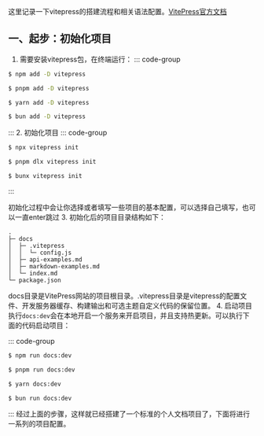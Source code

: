 这里记录一下vitepress的搭建流程和相关语法配置。[VitePress官方文档](https://vitepress.dev/)
## 一、起步：初始化项目
1. 需要安装vitepress包，在终端运行：
::: code-group

```sh [npm]
$ npm add -D vitepress
```

```sh [pnpm]
$ pnpm add -D vitepress
```

```sh [yarn]
$ yarn add -D vitepress
```

```sh [bun]
$ bun add -D vitepress
```

:::
2. 初始化项目
::: code-group

```sh [npm]
$ npx vitepress init
```

```sh [pnpm]
$ pnpm dlx vitepress init
```

```sh [bun]
$ bunx vitepress init
```

:::

初始化过程中会让你选择或者填写一些项目的基本配置，可以选择自己填写，也可以一直enter跳过
3. 初始化后的项目目录结构如下：
```
.
├─ docs
│  ├─ .vitepress
│  │  └─ config.js
│  ├─ api-examples.md
│  ├─ markdown-examples.md
│  └─ index.md
└─ package.json
```
docs目录是VitePress网站的项目根目录。.vitepress目录是vitepress的配置文件、开发服务器缓存、构建输出和可选主题自定义代码的保留位置。
4. 启动项目
执行`docs:dev`会在本地开启一个服务来开启项目，并且支持热更新。可以执行下面的代码启动项目：

::: code-group

```sh [npm]
$ npm run docs:dev
```

```sh [pnpm]
$ pnpm run docs:dev
```

```sh [yarn]
$ yarn docs:dev
```

```sh [bun]
$ bun run docs:dev
```

:::
经过上面的步骤，这样就已经搭建了一个标准的个人文档项目了，下面将进行一系列的项目配置。